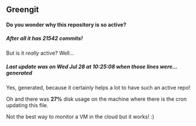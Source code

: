 ## Greengit

#### Do you wonder why this repository is so active?

##### After all it has 21542 commits!

But is it *really* active? Well...

##### Last update was on Wed Jul 28 at 10:25:08 when those lines were... generated

Yes, generated, because it certainly helps a lot to have such an active repo!

Oh and there was **27%** disk usage on the machine
where there is the cron updating this file.

Not the best way to monitor a VM in the cloud but it works! :)
